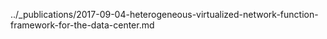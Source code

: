 ../_publications/2017-09-04-heterogeneous-virtualized-network-function-framework-for-the-data-center.md